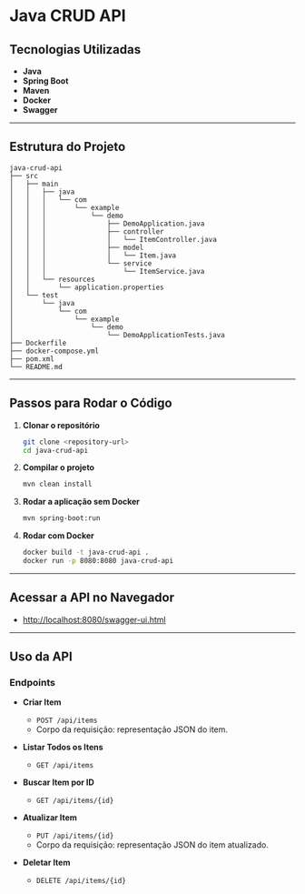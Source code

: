# Java CRUD API

## Tecnologias Utilizadas

- **Java**
- **Spring Boot**
- **Maven**
- **Docker**
- **Swagger**

---

## Estrutura do Projeto

```
java-crud-api
├── src
│   ├── main
│   │   ├── java
│   │   │   └── com
│   │   │       └── example
│   │   │           └── demo
│   │   │               ├── DemoApplication.java
│   │   │               ├── controller
│   │   │               │   └── ItemController.java
│   │   │               ├── model
│   │   │               │   └── Item.java
│   │   │               └── service
│   │   │                   └── ItemService.java
│   │   └── resources
│   │       └── application.properties
│   └── test
│       └── java
│           └── com
│               └── example
│                   └── demo
│                       └── DemoApplicationTests.java
├── Dockerfile
├── docker-compose.yml
├── pom.xml
└── README.md
```

---

## Passos para Rodar o Código

1. **Clonar o repositório**
   ```sh
   git clone <repository-url>
   cd java-crud-api
   ```

2. **Compilar o projeto**
   ```sh
   mvn clean install
   ```

3. **Rodar a aplicação sem Docker**
   ```sh
   mvn spring-boot:run
   ```

4. **Rodar com Docker**
   ```sh
   docker build -t java-crud-api .
   docker run -p 8080:8080 java-crud-api
   ```

---

## Acessar a API no Navegador

- [http://localhost:8080/swagger-ui.html](http://localhost:8080/swagger-ui.html)

---

## Uso da API

### Endpoints

- **Criar Item**
  - `POST /api/items`
  - Corpo da requisição: representação JSON do item.

- **Listar Todos os Itens**
  - `GET /api/items`

- **Buscar Item por ID**
  - `GET /api/items/{id}`

- **Atualizar Item**
  - `PUT /api/items/{id}`
  - Corpo da requisição: representação JSON do item atualizado.

- **Deletar Item**
  - `DELETE /api/items/{id}`